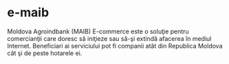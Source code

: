 # e-maib
Moldova Agroindbank (MAIB) E-commerce este o soluţie pentru comercianţii care doresc să iniţieze sau să-şi extindă afacerea în mediul Internet. Beneficiari ai serviciului  pot fi companii atât din Republica Moldova cât şi de peste hotarele ei.
